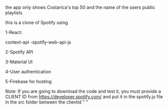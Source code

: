 the app only shows Costarica's top 50 and the name of the users public playlists

this is a clone of Spotify using

1-React:

context-api
-spotify-web-api-js

2-Spotify API

3-Material UI

4-User authentication

5-Firebase for hosting

Note: If you are going to download the code and test it, you must provide a CLIENT ID from https://developer.spotify.com/ and put it in the spotify.js file in the src folder between the clientid " "
